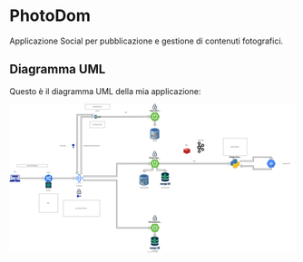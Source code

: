 # PhotoDom
Applicazione Social per pubblicazione e gestione di contenuti fotografici.




## Diagramma UML
Questo è il diagramma UML della mia applicazione:

![Diagramma UML](PhotoDom-UML.svg)

